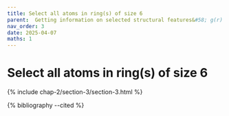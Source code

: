 ```yaml
---
title: Select all atoms in ring(s) of size 6
parent:  Getting information on selected structural features&#58; g(r) in <it>g</it>-SiO<sub>2</sub>
nav_order: 3
date: 2025-04-07
maths: 1
---
```


# Select all atoms in ring(s) of size 6

{% include chap-2/section-3/section-3.html %}

{% bibliography --cited %}
